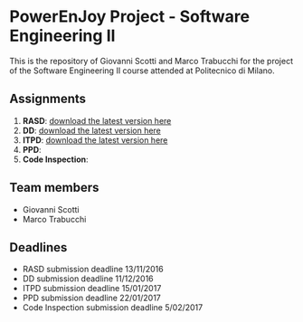 # PowerEnJoy Project - Software Engineering II
This is the repository of Giovanni Scotti and Marco Trabucchi for the project of the Software Engineering II course attended at Politecnico di Milano.

## Assignments
1. **RASD**: [download the latest version here](https://github.com/GiovanniScotti/PowerEnjoy-SEII-Project-Scotti-Trabucchi/tree/master/DELIVERIES/RASD_15012017_v3.pdf)
2. **DD**: [download the latest version here](https://github.com/GiovanniScotti/PowerEnjoy-SEII-Project-Scotti-Trabucchi/tree/master/DELIVERIES/DD_1501017_v2.pdf)
3. **ITPD**: [download the latest version here](https://github.com/GiovanniScotti/PowerEnjoy-SEII-Project-Scotti-Trabucchi/tree/master/DELIVERIES/ITPD_15012017_v1.pdf)
4. **PPD**:
5. **Code Inspection**:

## Team members
* Giovanni Scotti
* Marco Trabucchi

## Deadlines
* RASD submission deadline 13/11/2016
* DD submission deadline 11/12/2016
* ITPD submission deadline 15/01/2017
* PPD submission deadline 22/01/2017
* Code Inspection submission deadline 5/02/2017